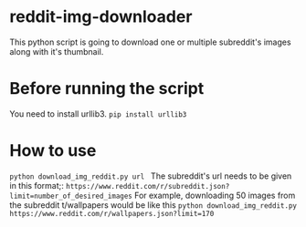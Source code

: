 # reddit-img-downloader
This python script is going to download one or multiple subreddit's images along with it's thumbnail.
# Before running the script
You need to install urllib3. ```pip install urllib3```
# How to use
```python download_img_reddit.py url ```
The subreddit's url needs to be given in this format;:
```https://www.reddit.com/r/subreddit.json?limit=number_of_desired_images```
For example, downloading 50 images from the subreddit t/wallpapers would be like this
``` python download_img_reddit.py https://www.reddit.com/r/wallpapers.json?limit=170 ```

